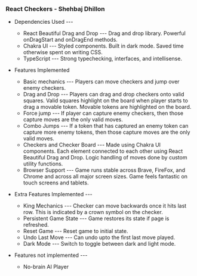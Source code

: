 ### React Checkers - Shehbaj Dhillon

- Dependencies Used ---
  - React Beautiful Drag and Drop --- Drag and drop library. Powerful onDragStart and onDragEnd methods.
  - Chakra UI --- Styled components. Built in dark mode. Saved time otherwise spent on writing CSS.
  - TypeScript --- Strong typechecking, interfaces, and intellisense.


- Features Implemented
  - Basic mechanics --- Players can move checkers and jump over enemy checkers.
  - Drag and Drop --- Players can drag and drop checkers onto valid squares. Valid squares highlight on the board when player starts to drag a movable token. Movable tokens are highlighted on the board.
  - Force jump --- If player can capture enemy checkers, then those capture moves are the only valid moves.
  - Combo Jumps --- If a token that has captured an enemy token can capture more enemy tokens, then those capture moves are the only valid moves.
  - Checkers and Checker Board --- Made using Chakra UI components. Each element connected to each other using React Beautiful Drag and Drop. Logic handling of moves done by custom utility functions.
  - Browser Support --- Game runs stable across Brave, FireFox, and Chrome and across all major screen sizes. Game feels fantastic on touch screens and tablets.


- Extra Features Implemented ---
  - King Mechanics --- Checker can move backwards once it hits last row. This is indicated by a crown symbol on the checker.
  - Persistent Game State --- Game restores its state if page is refreshed.
  - Reset Game --- Reset game to initial state.
  - Undo Last Move --- Can undo upto the first last move played.
  - Dark Mode --- Switch to toggle between dark and light mode.


- Features not implemented ---
  - No-brain AI Player


